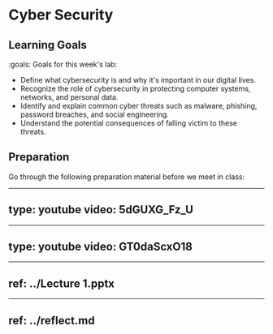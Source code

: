# Cyber Security




## Learning Goals

:goals: Goals for this week's lab:

- Define what cybersecurity is and why it's important in our digital lives.
- Recognize the role of cybersecurity in protecting computer systems, networks, and personal data.
- Identify and explain common cyber threats such as malware, phishing, password breaches, and social engineering.
- Understand the potential consequences of falling victim to these threats.


## Preparation

Go through the following preparation material before we meet in class:

---
type: youtube
video: 5dGUXG_Fz_U
---

---
type: youtube
video: GT0daScxO18
---

-----
ref: ../Lecture 1.pptx
-----

---
ref: ../reflect.md
---
